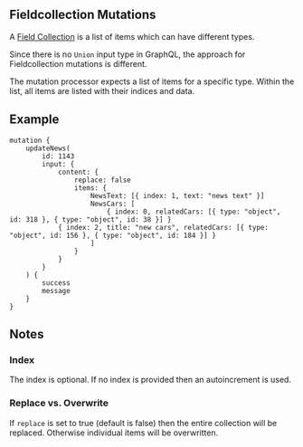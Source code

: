 ## Fieldcollection Mutations

A [Field Collection](https://pimcore.com/docs/6.x/Development_Documentation/Objects/Object_Classes/Data_Types/Fieldcollections.html)
is a list of items which can have different types.

Since there is no `Union` input type in GraphQL, the approach for Fieldcollection mutations is different.

The mutation processor expects a list of items for a specific type.
Within the list, all items are listed with their indices and data.

## Example

```
mutation {
	updateNews(
		id: 1143
		input: {
			content: {
				replace: false
				items: {
					NewsText: [{ index: 1, text: "news text" }]
					NewsCars: [
						{ index: 0, relatedCars: [{ type: "object", id: 318 }, { type: "object", id: 38 }] }
            { index: 2, title: "new cars", relatedCars: [{ type: "object", id: 156 }, { type: "object", id: 184 }] }
					]
				}
			}
		}
	) {
		success
		message
	}
}
```

## Notes

### Index

The index is optional. If no index is provided then an autoincrement is used.

### Replace vs. Overwrite

If `replace` is set to true (default is false) then the entire collection will be replaced.
Otherwise individual items will be overwritten.

